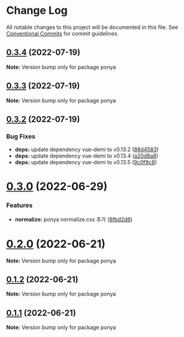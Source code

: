 # Change Log

All notable changes to this project will be documented in this file.
See [Conventional Commits](https://conventionalcommits.org) for commit guidelines.

## [0.3.4](https://github.com/dungsil/ponya/compare/v0.3.3...v0.3.4) (2022-07-19)

**Note:** Version bump only for package ponya

## [0.3.3](https://github.com/dungsil/ponya/compare/v0.3.2...v0.3.3) (2022-07-19)

**Note:** Version bump only for package ponya

## [0.3.2](https://github.com/dungsil/ponya/compare/v0.3.1...v0.3.2) (2022-07-19)

### Bug Fixes

* **deps:** update dependency vue-demi to v0.13.2 ([88d4583](https://github.com/dungsil/ponya/commit/88d45835082dfda46b65bc03ee267eb0d13d30f2))
* **deps:** update dependency vue-demi to v0.13.4 ([a20d8a8](https://github.com/dungsil/ponya/commit/a20d8a89626a3e487451f41702c8016882cff56a))
* **deps:** update dependency vue-demi to v0.13.5 ([9c0f9c8](https://github.com/dungsil/ponya/commit/9c0f9c82957cd405070c2d0b5d5a010ace3ffdc1))

# [0.3.0](https://github.com/dungsil/ponya/compare/v0.2.0...v0.3.0) (2022-06-29)

### Features

* **normalize:** ponya normalize.css 추가 ([8fbd2d6](https://github.com/dungsil/ponya/commit/8fbd2d6ba74ac4afd7100d8f7238438ed0cc6b68))

# [0.2.0](https://github.com/dungsil/ponya/compare/v0.1.2...v0.2.0) (2022-06-21)

**Note:** Version bump only for package ponya

## [0.1.2](https://github.com/dungsil/ponya/compare/v0.1.1...v0.1.2) (2022-06-21)

**Note:** Version bump only for package ponya

## [0.1.1](https://github.com/dungsil/ponya/compare/v0.1.0...v0.1.1) (2022-06-21)

**Note:** Version bump only for package ponya
